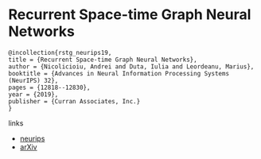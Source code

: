 # Recurrent Space-time Graph Neural Networks

```
@incollection{rstg_neurips19,
title = {Recurrent Space-time Graph Neural Networks},
author = {Nicolicioiu, Andrei and Duta, Iulia and Leordeanu, Marius},
booktitle = {Advances in Neural Information Processing Systems (NeurIPS) 32},
pages = {12818--12830},
year = {2019},
publisher = {Curran Associates, Inc.}
}
```

links
- [neurips](https://nips.cc/Conferences/2019/Schedule?showEvent=14232)
- [arXiv](https://arxiv.org/abs/1904.05582)
